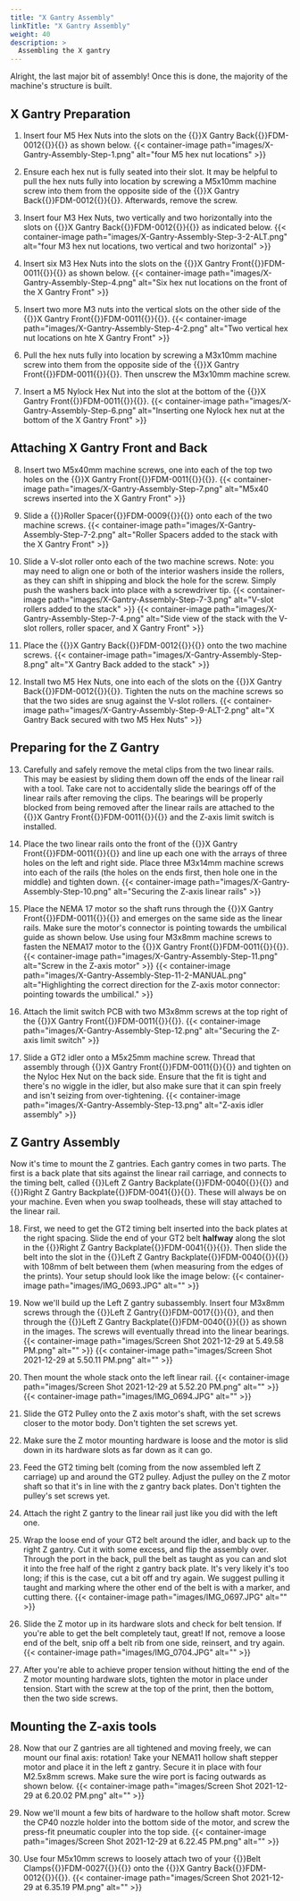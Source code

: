 ```yaml
---
title: "X Gantry Assembly"
linkTitle: "X Gantry Assembly"
weight: 40
description: >
  Assembling the X gantry
---
```


Alright, the last major bit of assembly! Once this is done, the majority of the machine's structure is built.

## X Gantry Preparation

1. Insert four M5 Hex Nuts into the slots on the {{<tooltip>}}X Gantry Back{{<definition>}}FDM-0012{{</definition>}}{{</tooltip>}} as shown below.
  {{< container-image path="images/X-Gantry-Assembly-Step-1.png" alt="four M5 hex nut locations" >}}

2. Ensure each hex nut is fully seated into their slot. It may be helpful to pull the hex nuts fully into location by screwing a M5x10mm machine screw into them from the opposite side of the {{<tooltip>}}X Gantry Back{{<definition>}}FDM-0012{{</definition>}}{{</tooltip>}}. Afterwards, remove the screw.

3. Insert four M3 Hex Nuts, two vertically and two horizontally into the slots on {{<tooltip>}}X Gantry Back{{<definition>}}FDM-0012{{</definition>}}{{</tooltip>}} as indicated below.
  {{< container-image path="images/X-Gantry-Assembly-Step-3-2-ALT.png" alt="four M3 hex nut locations, two vertical and two horizontal" >}}

4. Insert six M3 Hex Nuts into the slots on the {{<tooltip>}}X Gantry Front{{<definition>}}FDM-0011{{</definition>}}{{</tooltip>}} as shown below.
  {{< container-image path="images/X-Gantry-Assembly-Step-4.png" alt="Six hex nut locations on the front of the X Gantry Front" >}}

5. Insert two more M3 nuts into the vertical slots on the other side of the {{<tooltip>}}X Gantry Front{{<definition>}}FDM-0011{{</definition>}}{{</tooltip>}}.
  {{< container-image path="images/X-Gantry-Assembly-Step-4-2.png" alt="Two vertical hex nut locations on hte X Gantry Front" >}}

6. Pull the hex nuts fully into location by screwing a M3x10mm machine screw into them from the opposite side of the {{<tooltip>}}X Gantry Front{{<definition>}}FDM-0011{{</definition>}}{{</tooltip>}}. Then unscrew the M3x10mm machine screw.

7. Insert a M5 Nylock Hex Nut into the slot at the bottom of the {{<tooltip>}}X Gantry Front{{<definition>}}FDM-0011{{</definition>}}{{</tooltip>}}.
  {{< container-image path="images/X-Gantry-Assembly-Step-6.png" alt="Inserting one Nylock hex nut at the bottom of the X Gantry Front" >}}

## Attaching X Gantry Front and Back

8. Insert two M5x40mm machine screws, one into each of the top two holes on the {{<tooltip>}}X Gantry Front{{<definition>}}FDM-0011{{</definition>}}{{</tooltip>}}.
  {{< container-image path="images/X-Gantry-Assembly-Step-7.png" alt="M5x40 screws inserted into the X Gantry Front" >}}

9. Slide a {{<tooltip>}}Roller Spacer{{<definition>}}FDM-0009{{</definition>}}{{</tooltip>}} onto each of the two machine screws.
  {{< container-image path="images/X-Gantry-Assembly-Step-7-2.png" alt="Roller Spacers added to the stack with the X Gantry Front" >}}

10. Slide a V-slot roller onto each of the two machine screws. Note: you may need to align one or both of the interior washers inside the rollers, as they can shift in shipping and block the hole for the screw. Simply push  the washers back into place with a screwdriver tip.
  {{< container-image path="images/X-Gantry-Assembly-Step-7-3.png" alt="V-slot rollers added to the stack" >}}
  {{< container-image path="images/X-Gantry-Assembly-Step-7-4.png" alt="Side view of the stack with the V-slot rollers, roller spacer, and X Gantry Front" >}}

11. Place the {{<tooltip>}}X Gantry Back{{<definition>}}FDM-0012{{</definition>}}{{</tooltip>}} onto the two machine screws.
  {{< container-image path="images/X-Gantry-Assembly-Step-8.png" alt="X Gantry Back added to the stack" >}}

12. Install two M5 Hex Nuts, one into each of the slots on the {{<tooltip>}}X Gantry Back{{<definition>}}FDM-0012{{</definition>}}{{</tooltip>}}. Tighten the nuts on the machine screws so that the two sides are snug against the V-slot rollers.
  {{< container-image path="images/X-Gantry-Assembly-Step-9-ALT-2.png" alt="X Gantry Back secured with two M5 Hex Nuts" >}}

## Preparing for the Z Gantry

13. Carefully and safely remove the metal clips from the two linear rails. This may be easiest by sliding them down off the ends of the linear rail with a tool. Take care not to accidentally slide the bearings off of the linear rails after removing the clips. The bearings will be properly blocked from being removed after the linear rails are attached to the {{<tooltip>}}X Gantry Front{{<definition>}}FDM-0011{{</definition>}}{{</tooltip>}} and the Z-axis limit switch is installed.

14. Place the two linear rails onto the front of the {{<tooltip>}}X Gantry Front{{<definition>}}FDM-0011{{</definition>}}{{</tooltip>}} and line up each one with the arrays of three holes on the left and right side. Place three M3x14mm machine screws into each of the rails (the holes on the ends first, then hole one in the middle) and tighten down.
  {{< container-image path="images/X-Gantry-Assembly-Step-10.png" alt="Securing the Z-axis linear rails" >}}

15. Place the NEMA 17 motor so the shaft runs through the {{<tooltip>}}X Gantry Front{{<definition>}}FDM-0011{{</definition>}}{{</tooltip>}} and emerges on the same side as the linear rails. Make sure the motor's connector is pointing towards the umbilical guide as shown below. Use using four M3x8mm machine screws to fasten the NEMA17 motor to the {{<tooltip>}}X Gantry Front{{<definition>}}FDM-0011{{</definition>}}{{</tooltip>}}.
  {{< container-image path="images/X-Gantry-Assembly-Step-11.png" alt="Screw in the Z-axis motor" >}}
  {{< container-image path="images/X-Gantry-Assembly-Step-11-2-MANUAL.png" alt="Highlighting the correct direction for the Z-axis motor connector: pointing towards the umbilical." >}}

16. Attach the limit switch PCB with two M3x8mm screws at the top right of the {{<tooltip>}}X Gantry Front{{<definition>}}FDM-0011{{</definition>}}{{</tooltip>}}.
  {{< container-image path="images/X-Gantry-Assembly-Step-12.png" alt="Securing the Z-axis limit switch" >}}

17. Slide a GT2 idler onto a M5x25mm machine screw. Thread that assembly through {{<tooltip>}}X Gantry Front{{<definition>}}FDM-0011{{</definition>}}{{</tooltip>}} and tighten on the Nyloc Hex Nut on the back side. Ensure that the fit is tight and there's no wiggle in the idler, but also make sure that it can spin freely and isn't seizing from over-tightening.
  {{< container-image path="images/X-Gantry-Assembly-Step-13.png" alt="Z-axis idler assembly" >}}

## Z Gantry Assembly
Now it's time to mount the Z gantries. Each gantry comes in two parts. The first is a back plate that sits against the linear rail carriage, and connects to the timing belt, called {{<tooltip>}}Left Z Gantry Backplate{{<definition>}}FDM-0040{{</definition>}}{{</tooltip>}} and {{<tooltip>}}Right Z Gantry Backplate{{<definition>}}FDM-0041{{</definition>}}{{</tooltip>}}. These will always be on your machine. Even when you swap toolheads, these will stay attached to the linear rail.

18. First, we need to get the GT2 timing belt inserted into the back plates at the right spacing. Slide the end of your GT2 belt **halfway** along the slot in the {{<tooltip>}}Right Z Gantry Backplate{{<definition>}}FDM-0041{{</definition>}}{{</tooltip>}}. Then slide the belt into the slot in the {{<tooltip>}}Left Z Gantry Backplate{{<definition>}}FDM-0040{{</definition>}}{{</tooltip>}} with 108mm of belt between them (when measuring from the edges of the prints). Your setup should look like the image below:
  {{< container-image path="images/IMG_0693.JPG" alt="" >}}

19. Now we'll build up the Left Z gantry subassembly. Insert four M3x8mm screws through the {{<tooltip>}}Left Z Gantry{{<definition>}}FDM-0017{{</definition>}}{{</tooltip>}}, and then through the {{<tooltip>}}Left Z Gantry Backplate{{<definition>}}FDM-0040{{</definition>}}{{</tooltip>}} as shown in the images. The screws will eventually thread into the linear bearings.
  {{< container-image path="images/Screen Shot 2021-12-29 at 5.49.58 PM.png" alt="" >}}
  {{< container-image path="images/Screen Shot 2021-12-29 at 5.50.11 PM.png" alt="" >}}

20. Then mount the whole stack onto the left linear rail.
  {{< container-image path="images/Screen Shot 2021-12-29 at 5.52.20 PM.png" alt="" >}}
  {{< container-image path="images/IMG_0694.JPG" alt="" >}}

21. Slide the GT2 Pulley onto the Z axis motor's shaft, with the set screws closer to the motor body. Don't tighten the set screws yet.

22. Make sure the Z motor mounting hardware is loose and the motor is slid down in its hardware slots as far down as it can go.

23. Feed the GT2 timing belt (coming from the now assembled left Z carriage) up and around the GT2 pulley. Adjust the pulley on the Z motor shaft so that it's in line with the z gantry back plates. Don't tighten the pulley's set screws yet.

24. Attach the right Z gantry to the linear rail just like you did with the left one.

25. Wrap the loose end of your GT2 belt around the idler, and back up to the right Z gantry. Cut it with some excess, and flip the assembly over. Through the port in the back, pull the belt as taught as you can and slot it into the free half of the right z gantry back plate. It's very likely it's too long; if this is the case, cut a bit off and try again. We suggest pulling it taught and marking where the other end of the belt is with a marker, and cutting there.
  {{< container-image path="images/IMG_0697.JPG" alt="" >}}

26. Slide the Z motor up in its hardware slots and check for belt tension. If you're able to get the belt completely taut, great! If not, remove a loose end of the belt, snip off a belt rib from one side, reinsert, and try again.
  {{< container-image path="images/IMG_0704.JPG" alt="" >}}

27. After you're able to achieve proper tension without hitting the end of the Z motor mounting hardware slots, tighten the motor in place under tension. Start with the screw at the top of the print, then the bottom, then the two side screws.

## Mounting the Z-axis tools

28. Now that our Z gantries are all tightened and moving freely, we can mount our final axis: rotation! Take your NEMA11 hollow shaft stepper motor and place it in the left z gantry. Secure it in place with four M2.5x8mm screws. Make sure the wire port is facing outwards as shown below.
  {{< container-image path="images/Screen Shot 2021-12-29 at 6.20.02 PM.png" alt="" >}}

29. Now we'll mount a few bits of hardware to the hollow shaft motor. Screw the CP40 nozzle holder into the bottom side of the motor, and screw the press-fit pneumatic coupler into the top side.
  {{< container-image path="images/Screen Shot 2021-12-29 at 6.22.45 PM.png" alt="" >}}

30. Use four M5x10mm screws to loosely attach two of your {{<tooltip>}}Belt Clamps{{<definition>}}FDM-0027{{</definition>}}{{</tooltip>}} onto the {{<tooltip>}}X Gantry Back{{<definition>}}FDM-0012{{</definition>}}{{</tooltip>}}.
  {{< container-image path="images/Screen Shot 2021-12-29 at 6.35.19 PM.png" alt="" >}}
